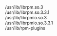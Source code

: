 /usr/lib/librpm.so.3  
/usr/lib/librpm.so.3.3.1  
/usr/lib/librpmio.so.3  
/usr/lib/librpmio.so.3.3.1  
/usr/lib/rpm-plugins  
